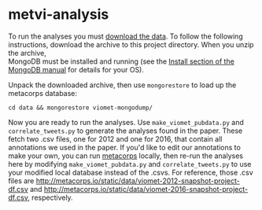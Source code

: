 # metvi-analysis

To run the analyses you must [download the data](http://mt.digital/static/data/metvi-data.tar.gz).
To follow the following instructions, download the archive to this project directory. When you
unzip the archive,  
MongoDB must be installed and running (see the [Install section of the MongoDB manual](https://docs.mongodb.com/manual/installation/)
for details for your OS).

Unpack the downloaded archive, then use `mongorestore` to load up the metacorps database:
```
cd data && mongorestore viomet-mongodump/
```

Now you are ready to run the analyses. Use `make_viomet_pubdata.py` and `correlate_tweets.py` to generate
the analyses found in the paper. These fetch two .csv files, one for 2012 and one for 2016, that contain all 
annotations we used in the paper. If you'd like to edit our annotations to make your own, you can run
[metacorps](https://github.com/mt-digital/metacorps) locally, then re-run the analyses here 
by modifying `make_viomet_pubdata.py` and `correlate_tweets.py` to use your modified local
database instead of the .csvs. For reference, those .csv files are http://metacorps.io/static/data/viomet-2012-snapshot-project-df.csv and http://metacorps.io/static/data/viomet-2016-snapshot-project-df.csv, respectively.
